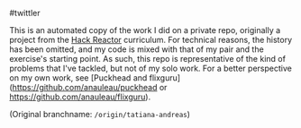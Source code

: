 #twittler

This is an automated copy of the work I did on a private repo, originally a project from the [Hack Reactor](http://hackreactor.com) curriculum.  For technical reasons, the history has been omitted, and my code is mixed with that of my pair and the exercise's starting point.  As such, this repo is representative of the kind of problems that I've tackled, but not of my solo work.  For a better perspective on my own work, see [Puckhead and flixguru](https://github.com/anauleau/puckhead or https://github.com/anauleau/flixguru).

(Original branchname: `/origin/tatiana-andreas`)

